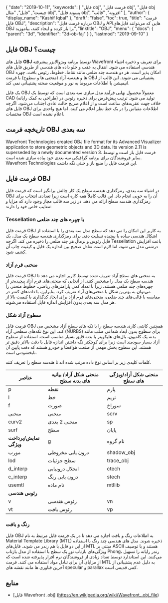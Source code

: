 {
  "date": "2019-10-11",
  "keywords": [
"فایل obj",
"فرمت فایل obj",
"فایل obj چیست",
"فایل",
"مثال obj",
"پسوند فایل obj",
"افزونه",
"قالب"
],
  "author": {
    "display_name": "Kashif Iqbal"
},
  "draft": "false",
  "toc": true,
  "title": "فرمت فایل OBJ",
  "description": "درباره فرمت فایل OBJ و APIهایی که می‌توانند فایل‌های OBJ را باز کرده و ایجاد کنند، بیاموزید.",
  "linktitle": "OBJ",
  "menu": {
    "docs": {
      "parent": "3d",
      "identifier": "3d-ob-faj"
}
},
  "lastmod": "2019-09-10"
}

## فایل OBJ چیست؟

فایل های **OBJ** توسط برنامه ویژوالایزر پیشرفته Wavefront برای تعریف و ذخیره اشیاء هندسی استفاده می شود. انتقال به عقب و جلو داده های هندسی از طریق فایل های OBJ امکان پذیر است. هر دو هندسه چند ضلعی مانند نقاط، خطوط، رئوس بافت، چهره ها و هندسه آزاد (منحنی ها و سطوح) با فرمت OBJ پشتیبانی می شوند. این قالب از انیمیشن یا اطلاعات مربوط به نور و موقعیت صحنه پشتیبانی نمی کند.

یک فایل OBJ معمولاً محصول نهایی فرآیند مدل سازی سه بعدی است که توسط یک CAD (طراحی به کمک رایانه) تولید می شود. ترتیب پیش‌فرض برای ذخیره رئوس در خلاف جهت عقربه‌های ساعت است و از اعلام صریح حالت عادی اجتناب می‌شود. اگرچه فایل های OBJ اطلاعات مقیاس را در یک خط نظر اعلام می کنند، اما هیچ واحدی برای مختصات OBJ اعلام نشده است.

## تاریخچه فرمت OBJ سه بعدی

Wavefront Technologies created OBJ file format for its Advanced Visualizer application to store geometric objects and 3D data. Its version 2.11 is superseded by a newly documented version 3. فرمت فایل باز است و توسط سایر فروشندگان برای برنامه گرافیکی سه بعدی خود پیاده سازی شده است. Wavefront Technologies این فرمت فایل را منبع باز و خنثی نگه داشت.

## فرمت فایل OBJ

در اشیاء سه بعدی، رمزگذاری هندسه سطح یک کار چالش برانگیز است که فرمت فایل OBJ آن را به خوبی انجام داد. این قالب کاملاً همه کاره است زیرا تعدادی انتخاب برای رمزگذاری هندسه سطح ارائه می دهد. در زیر سه قالب مجاز وجود دارد که مزایا و معایب خاص خود را دارند:

### Tessellation با چهره های چند ضلعی

فرمت فایل OBJ به کاربر این امکان را می دهد که سطح مدل سه بعدی را با استفاده از اشکال هندسی ساده یا پیچیده تسلیت دهد. برای رمزگذاری هندسه سطح یک مدل، یک فایل رئوس و نرمال هر چند ضلعی را ذخیره می کند. اگرچه Tessellation باعث افزایش درشتی مدل می شود، اما لازم است تعادل صحیح بین اندازه یک فایل و کیفیت چاپ آن کشف شود.

### منحنی فرم آزاد

فرمت فایل OBJ به منحنی های سطح آزاد تعریف شده توسط کاربر اجازه می دهد تا هندسه سطح یک مدل را مشخص کنند. از آنجایی که منحنی‌های فرم آزاد پیچیده‌تر از چهره‌های چند ضلعی هستند، زیرا با تعداد کمی پارامترهای ریاضی، خطوط منحنی را می‌توان به بهترین شکل با منحنی‌های آزاد تعریف کرد. بنابراین، با داده‌های کمتر در مقایسه با قالب‌های چند ضلعی، منحنی‌های فرم آزاد برای ایجاد کدگذاری با کیفیت بالا از هر مدل سه بعدی بدون افزایش اندازه فایل استفاده می‌شوند.

### سطوح آزاد شکل

فرمت فایل OBJ همچنین کاشی کاری هندسه سطح را با تکه های سطح آزاد مشخص می کند. این نوع تکه‌های سطحی آزاد (NURBS) برای سطوح بدون ابعاد شعاعی صلب مانند بدنه یک کامیون، بال‌های هلیکوپتر یا بدنه قایق بسیار مناسب است. استفاده از سطوح آزاد بسیار سودمند است زیرا برای کوچکتر نگه داشتن اندازه فایل با دقت بالاتر دقیق تر هستند. این سطوح بخش مهمی از صنعت هوافضا و خودرو هستند که دقت پایین آن نابخشودنی است.

کلمات کلیدی زیر بر اساس نوع داده مرتب شده اند تا هندسه سطح را تعریف کنند.


|عناصر|منحنی شکل آزاد/ بیانیه های بدنه سطح|منحنی شکل آزاد/ویژگی های سطح
---|---|---|
|p|نقطه|پارم|مقادیر پارامتر|درجه|درجه
|l|خط|تریم|حلقه پیرایش بیرونی|bmat|ماتریس پایه
|f|صورت|سوراخ|حلقه پیرایش داخلی|گام|اندازه گام
|منحنی|منحنی|scrv|منحنی خاص|ctype|منحنی یا نوع سطح
|curv2|منحنی 2 بعدی|sp|نقطه ویژه|**اتصال و گروه بندی سطوح**
|surf|سطح|پایان|اظهار پایان|کان|اتصال
|**نمایش/پرداخت ویژگی**|g|نام گروه
|مورب|درون یابی مخروطی|shadow_obj|ریخته گری سایه|ها|گروه هموارسازی
|lod|سطح جزئیات|trace_obj|ردیابی پرتو|mg|گروه ادغام
|d_interp|انحلال درونیابی|ctech|تکنیک تقریب منحنی|o|نام شی
|c_interp| درون یابی رنگ|stech|تکنیک تقریب سطح|
|usemtl|نام ماده|mtllib|کتابخانه مواد|
|**رئوس هندسی**|
|v|رئوس هندسی|vn|نرمال های رئوس|
|vt|رئوس بافت|vp|رئوس فضای پارامتر|

### رنگ و بافت

فایل OBJ به اطلاعات رنگ و بافت اجازه می دهد تا در یک فرمت فایل مرتبط به نام Material Template Library (MTL) ذخیره شوند. مدل های هندسی چند رنگ با استفاده از این دو فایل با هم رندر می شوند. فایل‌های MTL مبتنی بر ASCII هستند و با توصیف ویژگی‌های بازتاب نور یک سطح با استفاده از مدل بازتاب Phong، رندر رایانه را تسهیل می‌کنند. این استاندارد توسط تعداد زیادی از فروشندگان نرم افزار پذیرفته شده است که از مزایای آن برای تبادل مواد استفاده می کنند. فرمت MTL به دلیل عدم پشتیبانی از آخرین فناوری ها مانند نقشه های specular و parallax کمی قدیمی است.

## منابع

* [فایل Wavefront .obj] (https://en.wikipedia.org/wiki/Wavefront_.obj_file)


